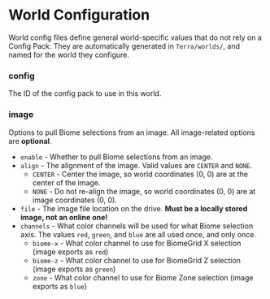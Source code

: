 # World Configuration
World config files define general world-specific values that do not rely on a Config Pack. They are
automatically generated in `Terra/worlds/`, and named for the world they configure.

### config
The ID of the config pack to use in this world.

### image
Options to pull Biome selections from an image. All image-related options are **optional**.
* `enable` - Whether to pull Biome selections from an image.
* `align` - The alignment of the image. Valid values are `CENTER` and `NONE`.
    * `CENTER` - Center the image, so world coordinates (0, 0) are at the center of the image.
    * `NONE` - Do not re-align the image, so world coordinates (0, 0) are at image coordinates (0, 0).
* `file` - The image file location on the drive. **Must be a locally stored image, not an online one!**
* `channels` - What color channels will be used for what Biome selection axis. The values `red`, `green`, and `blue`
are all used once, and only once.
    * `biome-x` - What color channel to use for BiomeGrid X selection (image exports as `red`)
    * `biome-z` - What color channel to use for BiomeGrid Z selection (image exports as `green`)
    * `zone` - What color channel to use for Biome Zone selection (image exports as `blue`)